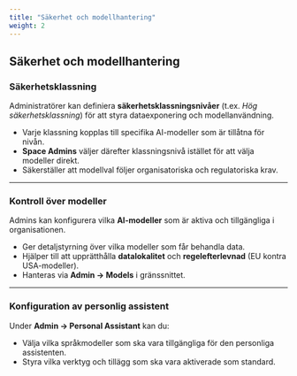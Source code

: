 ```yaml
---
title: "Säkerhet och modellhantering"
weight: 2
---
```


## Säkerhet och modellhantering

### Säkerhetsklassning
Administratörer kan definiera **säkerhetsklassningsnivåer** (t.ex. *Hög säkerhetsklassning*) för att styra dataexponering och modellanvändning.

- Varje klassning kopplas till specifika AI-modeller som är tillåtna för nivån.  
- **Space Admins** väljer därefter klassningsnivå istället för att välja modeller direkt.  
- Säkerställer att modellval följer organisatoriska och regulatoriska krav.

---

### Kontroll över modeller
Admins kan konfigurera vilka **AI-modeller** som är aktiva och tillgängliga i organisationen.

- Ger detaljstyrning över vilka modeller som får behandla data.  
- Hjälper till att upprätthålla **datalokalitet** och **regelefterlevnad** (EU kontra USA-modeller).  
- Hanteras via **Admin → Models** i gränssnittet.

---

### Konfiguration av personlig assistent
Under **Admin → Personal Assistant** kan du:
- Välja vilka språkmodeller som ska vara tillgängliga för den personliga assistenten.  
- Styra vilka verktyg och tillägg som ska vara aktiverade som standard.  
